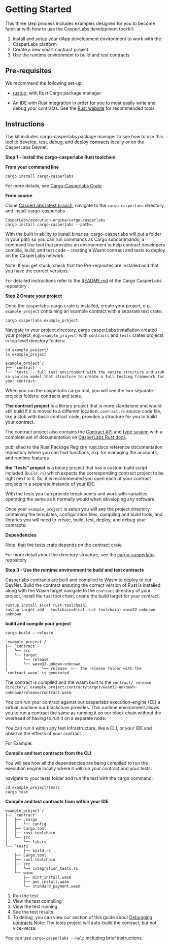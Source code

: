 # Getting Started

This three step process includes examples designed for you to become familiar with how to use the CasperLabs development tool kit:

1. Install and setup your dApp development environment to work with the CasperLabs platform
2. Create a new smart contract project
3. Use the runtime environment to build and test contracts

## Pre-requisites

We recommend the following set-up:

- [rustup](https://rustup.rs/), with Rust Cargo package manager

- An IDE with Rust integration in order for you to most easily write and debug your contracts. See the [Rust website](https://www.rust-lang.org/tools) for recommended tools.

## Instructions

The kit includes cargo-casperlabs package manager to see how to use this tool to develop, test, debug, and deploy contracts locally or on the CasperLabs Devnet.

**Step 1 - install the cargo-casperlabs Rust toolchain**

**From your command line**

`cargo install cargo-casperlabs`

For more details, see [Cargo-Casperlabs Crate](https://crates.io/crates/cargo-casperlabs)

**From source**

Clone [CasperLabs latest branch](https://github.com/CasperLabs/CasperLabs/tree/v0.14.0), navigate to the  `cargo-casperlabs` directory, and install cargo-casperlabs 

```shell
CasperLabs/execution-engine/cargo-casperlabs
cargo install cargo-casperlabs --path=.
```

With the built in ability to install binaries, cargo-casperlabs  will put a folder in your path so you can run commands as Cargo subcommands,  a command line tool that provides an environment to help contract developers compile, build, and test code - creating a Wasm contract and tests to deploy on the CasperLabs network. 

Note: If you get stuck, check that the Pre-requisites are installed and that you have the correct versions.

For detailed instructions refer to the [README.md](https://github.com/CasperLabs/CasperLabs/tree/v0.14.0/execution-engine/cargo-casperlabs#usage) of the Cargo CasperLabs repository . 

**Step 2 Create your project** 

Once the casperlabs-cargo crate is installed, create your project, e.g. `example_project` containing an example contract with a separate test crate:

```none
cargo casperlabs example_project
```

Navigate to your project directory, cargo casperLabs installation created your project,  e.g. `example_project`, with  `contracts` and `tests` crates projects in top level directory folders:

```shell
cd example_project/
ls example_project
```

```shell
example_project`/
├── `contract` - 
└── `tests` - full test environment with the entire structure and stub so you can model that structure to create a full testing framework for your contract: 
```

When you run the casperlabs cargo tool, you will see the two separate projects folders: contracts and tests.

**The contract project** is a library project that is more standalone and would still build if it is moved to a different location.  `contract.rs` source code file,  like a stub with basic contract code, provides a structure for you to build your contract.

The contract project also contains the [Contract API](https://docs.rs/casperlabs-contract/0.2.0/casperlabs_contract/) and [type system](https://docs.rs/casperlabs-contract/0.2.0/casperlabs_contract/) with a complete set of documentation on [CasperLabs Rust docs](https://docs.rs/releases/search?query=casperlabs).

published to the Rust Package Registry rust.docs reference documentation repository where you can find functions, e.g.  for managing the accounts, and runtime features

**the "tests" project** is a binary project that has a custom build script included (`build.rs`) which expects the corresponding contract project to be right next to it. So, it is recommended you open each of your contract projects in a separate instance of your IDE.  

With the tests you can provide break points and work with variables operating the same as it normally would when developing any software. 

Once your  `example_project` is setup you will see the project directory containing the templates, configuration files, compiling and build tools, and libraries you will need to create, build, test, deploy, and debug your contracts: 

**Dependencies**

Note: that the tests crate depends on the contract crate

For more detail about the directory structure, see the [cargo-casperlabs](https://github.com/CasperLabs/CasperLabs/tree/master/execution-engine/cargo-casperlabs#usage) repository.

**Step 3 - Use the runtime environment to build and test contracts**

Casperlabs contracts are built and compiled to Wasm to deploy to our DevNet. Build the contract ensuring the correct version of Rust is installed along with the Wasm target navigate to the `contract` directory of your project,  install the rust tool chain, create the build target for your contract. 

```
rustup install $(cat rust-toolchain)
rustup target add --toolchain=$(cat rust-toolchain) wasm32-unknown-unknown
```

**build and compile your project**

`cargo build --release`

```shell
`example_project`/
├── `contract`
│   └── src
│   └── target
│		└── release
|		└── wasm32-unkown-unknown
|				└── release  <-- the release folder with the `contract.wasm` is generated
```

The contract is compiled and the wasm built to the `contract/ release directory: example_project/contract/target/wasm32-unknown-unknown/release/contract.wasm`.

You can run your contract against our casperlabs execution-engine (EE) a virtual machine our blockchain provides. This runtime environment  allows you to run a contract the same as running it on our block chain without the overhead of having to run it on a separate node.

You can run it within any test infrastructure, like a CLI, or your IDE and observe the effects of your contract.  

For Example: 

**Compile and test contracts from the CLI**

You will see how all the dependencies are being compiled to run the execution engine locally where it will run your contract and your tests:

navigate to your tests folder and run the test with the cargo command:

```shell
cd example_project/tests
cargo test
```

**Compile and test contracts from within your IDE**

```shell
example_project`/
├── `contract`
│   ├── .cargo
│   │   └── config
│   ├── Cargo.toml
│   ├── rust-toolchain
│   └── src
│       └── lib.rs
└── `tests`
		├── build.rs
    ├── Cargo.toml
    ├── rust-toolchain
    ├── src
    │   └── integration_tests.rs
    └── wasm
        ├── mint_install.wasm
        ├── pos_install.wasm
        └── standard_payment.wasm
```

1. Run the test
2. View the test compiling
3. View the test running
4. See the test results
5. To debug, you can view our section of this guide about [Debugging contracts](....)
Note: The tests project will auto-build the contract, but not vice-versa.

You can use `cargo-casperlabs --help` including brief instructions.